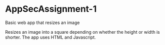 # AppSecAssignment-1
Basic web app that resizes an image

Resizes an image into a square depending on whether the height or width is shorter. The app uses HTML and Javascript.
